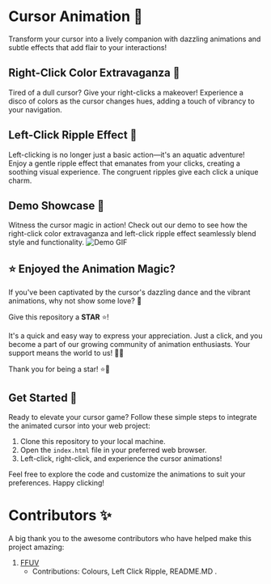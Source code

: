 # Cursor Animation 💫

Transform your cursor into a lively companion with dazzling animations and subtle effects that add flair to your interactions!

## Right-Click Color Extravaganza 🌈

Tired of a dull cursor? Give your right-clicks a makeover! Experience a disco of colors as the cursor changes hues, adding a touch of vibrancy to your navigation.

## Left-Click Ripple Effect 🌊

Left-clicking is no longer just a basic action—it's an aquatic adventure! Enjoy a gentle ripple effect that emanates from your clicks, creating a soothing visual experience. The congruent ripples give each click a unique charm.

## Demo Showcase 🚀

Witness the cursor magic in action! Check out our demo to see how the right-click color extravaganza and left-click ripple effect seamlessly blend style and functionality.
![Demo GIF](assets/demos.gif)

## ⭐ Enjoyed the Animation Magic?
If you've been captivated by the cursor's dazzling dance and the vibrant animations, why not show some love? 💖

Give this repository a **STAR** ⭐!

It's a quick and easy way to express your appreciation. Just a click, and you become a part of our growing community of animation enthusiasts. Your support means the world to us! 🚀✨

Thank you for being a star! ⭐🌟


## Get Started 🚀

Ready to elevate your cursor game? Follow these simple steps to integrate the animated cursor into your web project:

1. Clone this repository to your local machine.
2. Open the `index.html` file in your preferred web browser.
3. Left-click, right-click, and experience the cursor animations!

Feel free to explore the code and customize the animations to suit your preferences. Happy clicking!

# Contributors ✨

A big thank you to the awesome contributors who have helped make this project amazing:

1. [FFUV](https://github.com/FFUV)
   - Contributions: Colours, Left Click Ripple, README.MD .
